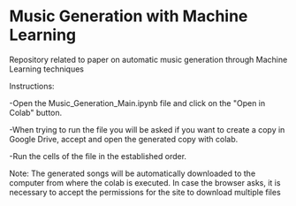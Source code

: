 # Music Generation with Machine Learning
Repository related to paper on automatic music generation through Machine Learning techniques





Instructions:

-Open the Music_Generation_Main.ipynb file and click on the "Open in Colab" button.

-When trying to run the file you will be asked if you want to create a copy in Google Drive, accept and open the generated copy with colab.

-Run the cells of the file in the established order.





Note: The generated songs will be automatically downloaded to the computer from where the colab is executed. In case the browser asks, it is necessary to accept the permissions for the site to download multiple files
